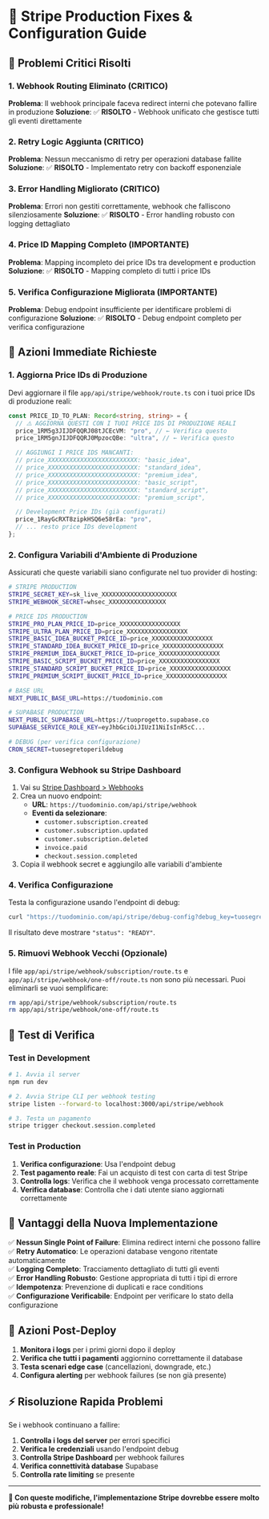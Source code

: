 # 🔧 Stripe Production Fixes & Configuration Guide

## 🚨 **Problemi Critici Risolti**

### 1. **Webhook Routing Eliminato (CRITICO)**

**Problema**: Il webhook principale faceva redirect interni che potevano fallire in produzione
**Soluzione**: ✅ **RISOLTO** - Webhook unificato che gestisce tutti gli eventi direttamente

### 2. **Retry Logic Aggiunta (CRITICO)**

**Problema**: Nessun meccanismo di retry per operazioni database fallite
**Soluzione**: ✅ **RISOLTO** - Implementato retry con backoff esponenziale

### 3. **Error Handling Migliorato (CRITICO)**

**Problema**: Errori non gestiti correttamente, webhook che falliscono silenziosamente
**Soluzione**: ✅ **RISOLTO** - Error handling robusto con logging dettagliato

### 4. **Price ID Mapping Completo (IMPORTANTE)**

**Problema**: Mapping incompleto dei price IDs tra development e production
**Soluzione**: ✅ **RISOLTO** - Mapping completo di tutti i price IDs

### 5. **Verifica Configurazione Migliorata (IMPORTANTE)**

**Problema**: Debug endpoint insufficiente per identificare problemi di configurazione
**Soluzione**: ✅ **RISOLTO** - Debug endpoint completo per verifica configurazione

## 🔧 **Azioni Immediate Richieste**

### 1. **Aggiorna Price IDs di Produzione**

Devi aggiornare il file `app/api/stripe/webhook/route.ts` con i tuoi price IDs di produzione reali:

```typescript
const PRICE_ID_TO_PLAN: Record<string, string> = {
  // ⚠️ AGGIORNA QUESTI CON I TUOI PRICE IDS DI PRODUZIONE REALI
  price_1RM5g3JIJDFQQRJ08tJCEcVM: "pro", // ← Verifica questo
  price_1RM5gnJIJDFQQRJ0MpzocQBe: "ultra", // ← Verifica questo

  // AGGIUNGI I PRICE IDS MANCANTI:
  // price_XXXXXXXXXXXXXXXXXXXXXXXXX: "basic_idea",
  // price_XXXXXXXXXXXXXXXXXXXXXXXXX: "standard_idea",
  // price_XXXXXXXXXXXXXXXXXXXXXXXXX: "premium_idea",
  // price_XXXXXXXXXXXXXXXXXXXXXXXXX: "basic_script",
  // price_XXXXXXXXXXXXXXXXXXXXXXXXX: "standard_script",
  // price_XXXXXXXXXXXXXXXXXXXXXXXXX: "premium_script",

  // Development Price IDs (già configurati)
  price_1RayGcRXT8zipkHSQ6e58rEa: "pro",
  // ... resto price IDs development
};
```

### 2. **Configura Variabili d'Ambiente di Produzione**

Assicurati che queste variabili siano configurate nel tuo provider di hosting:

```bash
# STRIPE PRODUCTION
STRIPE_SECRET_KEY=sk_live_XXXXXXXXXXXXXXXXXXXXX
STRIPE_WEBHOOK_SECRET=whsec_XXXXXXXXXXXXXXXX

# PRICE IDS PRODUCTION
STRIPE_PRO_PLAN_PRICE_ID=price_XXXXXXXXXXXXXXXXX
STRIPE_ULTRA_PLAN_PRICE_ID=price_XXXXXXXXXXXXXXXXX
STRIPE_BASIC_IDEA_BUCKET_PRICE_ID=price_XXXXXXXXXXXXXXXXX
STRIPE_STANDARD_IDEA_BUCKET_PRICE_ID=price_XXXXXXXXXXXXXXXXX
STRIPE_PREMIUM_IDEA_BUCKET_PRICE_ID=price_XXXXXXXXXXXXXXXXX
STRIPE_BASIC_SCRIPT_BUCKET_PRICE_ID=price_XXXXXXXXXXXXXXXXX
STRIPE_STANDARD_SCRIPT_BUCKET_PRICE_ID=price_XXXXXXXXXXXXXXXXX
STRIPE_PREMIUM_SCRIPT_BUCKET_PRICE_ID=price_XXXXXXXXXXXXXXXXX

# BASE URL
NEXT_PUBLIC_BASE_URL=https://tuodominio.com

# SUPABASE PRODUCTION
NEXT_PUBLIC_SUPABASE_URL=https://tuoprogetto.supabase.co
SUPABASE_SERVICE_ROLE_KEY=eyJhbGciOiJIUzI1NiIsInR5cC...

# DEBUG (per verifica configurazione)
CRON_SECRET=tuosegretoperildebug
```

### 3. **Configura Webhook su Stripe Dashboard**

1. Vai su [Stripe Dashboard > Webhooks](https://dashboard.stripe.com/webhooks)
2. Crea un nuovo endpoint:
   - **URL**: `https://tuodominio.com/api/stripe/webhook`
   - **Eventi da selezionare**:
     - `customer.subscription.created`
     - `customer.subscription.updated`
     - `customer.subscription.deleted`
     - `invoice.paid`
     - `checkout.session.completed`
3. Copia il webhook secret e aggiungilo alle variabili d'ambiente

### 4. **Verifica Configurazione**

Testa la configurazione usando l'endpoint di debug:

```bash
curl "https://tuodominio.com/api/stripe/debug-config?debug_key=tuosegretoperildebug"
```

Il risultato deve mostrare `"status": "READY"`.

### 5. **Rimuovi Webhook Vecchi (Opzionale)**

I file `app/api/stripe/webhook/subscription/route.ts` e `app/api/stripe/webhook/one-off/route.ts` non sono più necessari. Puoi eliminarli se vuoi semplificare:

```bash
rm app/api/stripe/webhook/subscription/route.ts
rm app/api/stripe/webhook/one-off/route.ts
```

## 🧪 **Test di Verifica**

### Test in Development

```bash
# 1. Avvia il server
npm run dev

# 2. Avvia Stripe CLI per webhook testing
stripe listen --forward-to localhost:3000/api/stripe/webhook

# 3. Testa un pagamento
stripe trigger checkout.session.completed
```

### Test in Production

1. **Verifica configurazione**: Usa l'endpoint debug
2. **Test pagamento reale**: Fai un acquisto di test con carta di test Stripe
3. **Controlla logs**: Verifica che il webhook venga processato correttamente
4. **Verifica database**: Controlla che i dati utente siano aggiornati correttamente

## 🎯 **Vantaggi della Nuova Implementazione**

✅ **Nessun Single Point of Failure**: Elimina redirect interni che possono fallire  
✅ **Retry Automatico**: Le operazioni database vengono ritentate automaticamente  
✅ **Logging Completo**: Tracciamento dettagliato di tutti gli eventi  
✅ **Error Handling Robusto**: Gestione appropriata di tutti i tipi di errore  
✅ **Idempotenza**: Prevenzione di duplicati e race conditions  
✅ **Configurazione Verificabile**: Endpoint per verificare lo stato della configurazione

## 🚨 **Azioni Post-Deploy**

1. **Monitora i logs** per i primi giorni dopo il deploy
2. **Verifica che tutti i pagamenti** aggiornino correttamente il database
3. **Testa scenari edge case** (cancellazioni, downgrade, etc.)
4. **Configura alerting** per webhook failures (se non già presente)

## ⚡ **Risoluzione Rapida Problemi**

Se i webhook continuano a fallire:

1. **Controlla i logs del server** per errori specifici
2. **Verifica le credenziali** usando l'endpoint debug
3. **Controlla Stripe Dashboard** per webhook failures
4. **Verifica connettività database** Supabase
5. **Controlla rate limiting** se presente

---

**🎉 Con queste modifiche, l'implementazione Stripe dovrebbe essere molto più robusta e professionale!**
